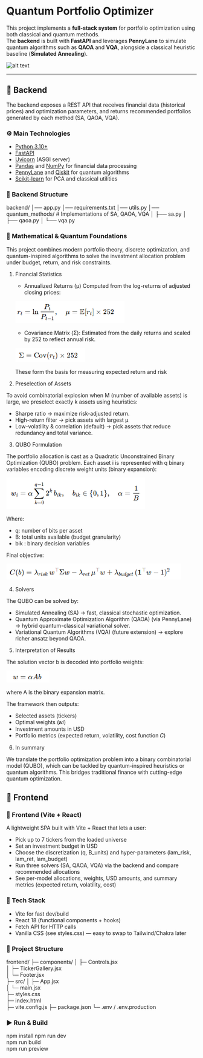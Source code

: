 # Quantum Portfolio Optimizer

This project implements a **full-stack system** for portfolio optimization using both classical and quantum methods.  
The **backend** is built with **FastAPI** and leverages **PennyLane** to simulate quantum algorithms such as **QAOA** and **VQA**, alongside a classical heuristic baseline (**Simulated Annealing**).


![alt text](image-5.png)

---

## 🔹 Backend

The backend exposes a REST API that receives financial data (historical prices) and optimization parameters, and returns recommended portfolios generated by each method (SA, QAOA, VQA).

### ⚙️ Main Technologies
- [Python 3.10+](https://www.python.org/)
- [FastAPI](https://fastapi.tiangolo.com/)
- [Uvicorn](https://www.uvicorn.org/) (ASGI server)
- [Pandas](https://pandas.pydata.org/) and [NumPy](https://numpy.org/) for financial data processing
- [PennyLane](https://pennylane.ai/) and [Qiskit](https://qiskit.org/) for quantum algorithms
- [Scikit-learn](https://scikit-learn.org/) for PCA and classical utilities

### 📂 Backend Structure
backend/
│── app.py
│── requirements.txt
│── utils.py 
│── quantum_methods/ # Implementations of SA, QAOA, VQA
│ ├── sa.py
│ ├── qaoa.py
│ └── vqa.py

### 🧮 Mathematical & Quantum Foundations

This project combines modern portfolio theory, discrete optimization, and quantum-inspired algorithms to solve the investment allocation problem under budget, return, and risk constraints.

1. Financial Statistics

    * Annualized Returns (μ)
    Computed from the log-returns of adjusted closing prices:

    ![alt text](image.png)

    * Covariance Matrix (Σ):
    Estimated from the daily returns and scaled by 252 to reflect annual risk.

    ![alt text](image-1.png)

    These form the basis for measuring expected return and risk

2. Preselection of Assets

To avoid combinatorial explosion when M (number of available assets) is large, we preselect exactly k assets using heuristics:
  
   * Sharpe ratio → maximize risk-adjusted return.
   * High-return filter → pick assets with largest μ
   * Low-volatility & correlation (default) → pick assets that reduce redundancy and total variance.

3. QUBO Formulation

The portfolio allocation is cast as a Quadratic Unconstrained Binary Optimization (QUBO) problem.
Each asset i is represented with q binary variables encoding discrete weight units (binary expansion):

![alt text](image-2.png)

Where:

* q: number of bits per asset
* B: total units available (budget granularity)
* bik : binary decision variables

Final objective:

![alt text](image-3.png)

4. Solvers

The QUBO can be solved by:

* Simulated Annealing (SA) → fast, classical stochastic optimization.
* Quantum Approximate Optimization Algorithm (QAOA) (via PennyLane) → hybrid quantum-classical variational solver.
* Variational Quantum Algorithms (VQA) (future extension) → explore richer ansatz beyond QAOA.

5. Interpretation of Results

The solution vector b is decoded into portfolio weights:

![alt text](image-4.png)

where A is the binary expansion matrix.

The framework then outputs:

* Selected assets (tickers)
* Optimal weights (𝑤𝑖)
* Investment amounts in USD
* Portfolio metrics (expected return, volatility, cost function 𝐶)

6. In summary

We translate the portfolio optimization problem into a binary combinatorial model (QUBO), which can be tackled by quantum-inspired heuristics or quantum algorithms. This bridges traditional finance with cutting-edge quantum optimization.

## 🔹 Frontend

### 🎨 Frontend (Vite + React)

A lightweight SPA built with Vite + React that lets a user:

* Pick up to 7 tickers from the loaded universe
* Set an investment budget in USD
* Choose the discretization (q, B_units) and hyper-parameters (lam_risk, lam_ret, lam_budget)
* Run three solvers (SA, QAOA, VQA) via the backend and compare recommended allocations
* See per-model allocations, weights, USD amounts, and summary metrics (expected return, volatility, cost)

### 🧱 Tech Stack

* Vite for fast dev/build
* React 18 (functional components + hooks)
* Fetch API for HTTP calls
* Vanilla CSS (see styles.css) — easy to swap to Tailwind/Chakra later

### 📁 Project Structure

frontend/
├─ components/
│  ├─ Controls.jsx     
│  ├─ TickerGallery.jsx  
│  └─ Footer.jsx          
├─ src/
│  ├─ App.jsx             
│  └─ main.jsx          
├─ styles.css         
├─ index.html            
├─ vite.config.js
├─ package.json
└─ .env / .env.production 

### ▶️ Run & Build

npm install
npm run dev      
npm run build    
npm run preview 

